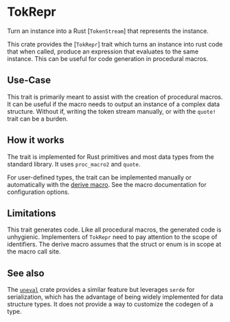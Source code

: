 # TokRepr

Turn an instance into a Rust [`TokenStream`] that represents the instance.

This crate provides the [`TokRepr`] trait which turns an instance into rust code that
when called, produce an expression that evaluates to the same instance. This can be
useful for code generation in procedural macros.

## Use-Case

This trait is primarily meant to assist with the creation of procedural macros. It can
be useful if the macro needs to output an instance of a complex data structure.
Without if, writing the token stream manually, or with the `quote!` trait can be a
burden.

## How it works

The trait is implemented for Rust primitives and most data types from the standard
library. It uses `proc_macro2` and `quote`.

For user-defined types, the trait can be implemented manually or
automatically with the [derive macro](https://docs.rs/tokrepr-derive). See the macro
documentation for configuration options.

## Limitations

This trait generates code. Like all procedural macros, the generated code is
unhygienic. Implementers of `TokRepr` need to pay attention to the scope of
identifiers. The derive macro assumes that the struct or enum is in scope at the macro
call site.

## See also

The [`uneval`](https://docs.rs/uneval) crate provides a similar feature
but leverages `serde` for serialization, which has the advantage of being widely
implemented for data structure types. It does not provide a way to customize the
codegen of a type.

